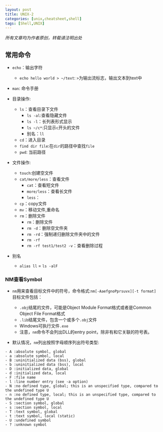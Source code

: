 ```yaml
---
layout: post
title: UNIX-2
categories: [unix,cheatsheet,shell]
tags: [Shell,UNIX]
---
```


<em>所有文章均为作者原创，转载请注明出处</em>

## 常用命令

- `echo`：输出字符
	- `echo hello world > ~/text`: `>`为输出流标志，输出文本到text中
- `man`: 命令手册
- 目录操作:	
	- `ls`：查看目录下文件
		- `ls -al`:查看隐藏文件
		- `ls -l`：长列表形式显示
		- `ls ~/c*`:只显示`c`开头的文件
		- 别名：`ll`
	- `cd`：进入目录
	- `find dir file`:在`dir`的路径中查找`file`
	- `pwd`: 当前路径

- 文件操作:
	- `touch`:创建空文件
	- `cat/more/less`：查看文件
		- `cat`：查看短文件
		- `more/less`：查看长文件
		- `less`：
	- `cp`：copy文件
	- `mv`：移动文件,重命名
	- `rm`：删除文件
		- `rm`：删除文件
		- `rm -d`：删除空文件夹
		- `rm -rd`：强制递归删除文件夹中的文件
		- `rm -rf`
		- `rm -rf test1/test2 -v`：查看删除过程
- 别名
	- `alias ll` = `ls -alF`  

### NM查看Symbol

- `nm`用来查看目标文件中的符号，命令格式:`nm[-AaefgnoPprsuvx][-t format]`目标文件包括：
	- `.obj`结尾的文件，可能是Object Module Format格式或者是Common Object File Format格式
	- `.lib`结尾文件，包含一个或多个`.obj`文件
	- Windows可执行文件`.exe`
	- 注意，`nm`命令不会列出DLL的entry point，除非有和它关联的符号表。

- 默认情况，`nm`列出按照字母顺序列出符号类型:

```
- A :absolute symbol, global
- a :absolute symbol, local
- B :uninitialized data (bss), global
- b :uninitialized data (bss), local
- D :initialized data, global
- d :initialized data, local
- F :file name
- l :line number entry (see -a option)
- N :no defined type, global; this is an unspecified type, compared to the undefined type U
- n :no defined type, local; this is an unspecified type, compared to the undefined type U
- S :section symbol, global
- s :section symbol, local
- T :text symbol, global
- t :text symbol, local (static)
- U :undefined symbol
- ? :unknown symbol
```
